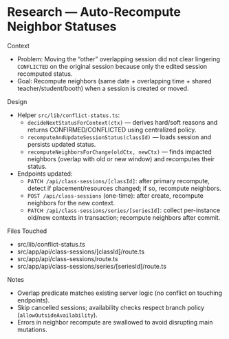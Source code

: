 # Research — Auto-Recompute Neighbor Statuses

Context

- Problem: Moving the “other” overlapping session did not clear lingering `CONFLICTED` on the original session because only the edited session recomputed status.
- Goal: Recompute neighbors (same date + overlapping time + shared teacher/student/booth) when a session is created or moved.

Design

- Helper `src/lib/conflict-status.ts`:
  - `decideNextStatusForContext(ctx)` — derives hard/soft reasons and returns CONFIRMED/CONFLICTED using centralized policy.
  - `recomputeAndUpdateSessionStatus(classId)` — loads session and persists updated status.
  - `recomputeNeighborsForChange(oldCtx, newCtx)` — finds impacted neighbors (overlap with old or new window) and recomputes their status.
- Endpoints updated:
  - `PATCH /api/class-sessions/[classId]`: after primary recompute, detect if placement/resources changed; if so, recompute neighbors.
  - `POST /api/class-sessions` (one-time): after create, recompute neighbors for the new context.
  - `PATCH /api/class-sessions/series/[seriesId]`: collect per-instance old/new contexts in transaction; recompute neighbors after commit.

Files Touched

- src/lib/conflict-status.ts
- src/app/api/class-sessions/[classId]/route.ts
- src/app/api/class-sessions/route.ts
- src/app/api/class-sessions/series/[seriesId]/route.ts

Notes

- Overlap predicate matches existing server logic (no conflict on touching endpoints).
- Skip cancelled sessions; availability checks respect branch policy (`allowOutsideAvailability`).
- Errors in neighbor recompute are swallowed to avoid disrupting main mutations.
